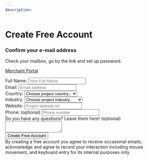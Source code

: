 ```yaml
---
description:
---
```


# Create Free Account 

<div class="form-wrapper" control="signup.form">
<div class="message text-center hide">
       <h3>Confirm your e-mail address</h3>
       <p>Check your mailbox, go by the link and set up password.</p>
       <p><a class="btn success" href="https://portal.fondy.eu/mportal/">Merchant Portal</a></p>
</div>
<form class="form">
    <div class="form-group">
        <label class="control-label">Full Name:</label>
        <input type="text" required name="name" placeholder="Your Full Name" class="form-control">
    </div>
    <div class="form-group">
        <label class="control-label">Email:</label>
        <input type="email" required name="email" placeholder="Email address" class="form-control">
    </div>
    <div class="form-group">
        <label class="control-label">Country:</label>
        <select required name="country" control="select.value" class="form-control">
            <option value="" disabled selected>Choose project country...</option>
            <option>Andorra</option>
            <option>Austria</option>
            <option>Belgium</option>
            <option>Bulgaria</option>
            <option>Croatia</option>
            <option>Cyprus</option>
            <option>Czech Republic</option>
            <option>Denmark</option>
            <option>Estonia</option>
            <option>Finland</option>
            <option>France</option>
            <option>Germany</option>
            <option>Greece</option>
            <option>Hungary</option>
            <option>Iceland</option>
            <option>Ireland</option>
            <option>Italy</option>
            <option>Latvia</option>
            <option>Liechtenstein</option>
            <option>Lithuania</option>
            <option>Luxembourg</option>
            <option>Malta</option>
            <option>Monaco</option>
            <option>Netherlands</option>
            <option>Norway</option>
            <option>Poland</option>
            <option>Portugal</option>
            <option>Romania</option>
            <option>Russian Federation</option>
            <option>San Marino</option>
            <option>Slovakia</option>
            <option>Slovenia</option>
            <option>Spain</option>
            <option>Sweden</option>
            <option>Switzerland</option>
            <option>Ukraine</option>
            <option>United Kingdom</option>
        </select>
    </div>  
    <div class="form-group">
        <label class="control-label">Industry:</label>
        <select required name="industry" control="select.value" class="form-control">
            <option value="" disabled selected>Choose project industry...</option>
            <option value="financial services">Financial services</option>
            <option value="retail and e-commerce">Retail and e-commerce</option>
            <option value="gaming">Gaming</option>
            <option value="entertainment and media">Entertainment and media</option>
            <option value="telecommunications">Telecommunications</option>
            <option value="technology">Technology</option>
            <option value="consumer packaged goods">Consumer packaged goods</option>
            <option value="restaurants">Restaurants</option>
            <option value="automotive">Automotive</option>
        </select>
    </div>      
    <div class="form-group">
        <label class="control-label">Website:</label>
        <input type="url" required name="url" placeholder="Project website url" class="form-control">
    </div>    
    <div class="form-group">
            <label class="control-label">Phone: (optional)</label>
            <input type="tel" name="phone" placeholder="Phone number" class="form-control">
    </div>
    <div class="form-group">
        <label class="control-label">Do you have any questions? Leave them here! (optional)</label>
        <textarea name="message" placeholder="" class="form-control"></textarea>
    </div>
    <div class="form-group text-center">
        <button class="btn success">Create Free Account</button>    
    </div>
    <div class="form-group small">
       <i class="fa fa-info-circle"></i>
       By creating a free account you agree to receive occasional emails, acknowledge and agree to record your interaction 
       including mouse movement, and keyboard entry for its internal purposes only.
    </div>
</form>
</div>